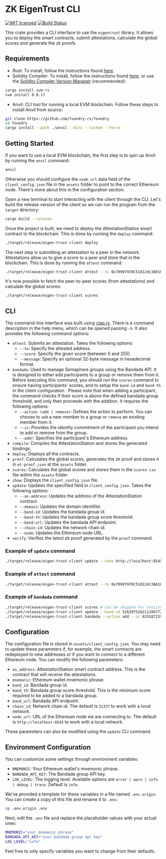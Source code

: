 # ZK EigenTrust CLI

[![MIT licensed][mit-badge]][mit-url]
[![Build Status][actions-badge]][actions-url]

[mit-badge]: https://img.shields.io/badge/license-MIT-blue.svg
[mit-url]: https://github.com/eigen-trust/protocol/blob/master/LICENSE
[actions-badge]: https://github.com/eigen-trust/protocol/actions/workflows/test.yml/badge.svg
[actions-url]: https://github.com/eigen-trust/protocol/actions?query=branch%3Amaster

This crate provides a CLI interface to use the `eigentrust` library. It allows you to deploy the smart contracts, submit attestations, calculate the global scores and generate the zk proofs.

## Requirements

- Rust: To install, follow the instructions found [here](https://www.rust-lang.org/tools/install).
- Solidity Compiler: To install, follow the instructions found [here](https://docs.soliditylang.org/en/v0.8.9/installing-solidity.html), or use the [Solidity Compiler Version Manager](https://github.com/alloy-rs/svm-rs) (recommended):

```bash
cargo install svm-rs
svm install 0.8.17
```

- Anvil: CLI tool for running a local EVM blockchain. Follow these steps to install Anvil from source:

```bash
git clone https://github.com/foundry-rs/foundry
cd foundry
cargo install --path ./anvil --bins --locked --force
```

## Getting Started

If you want to use a local EVM blockchain, the first step is to spin up Anvil by running the `anvil` command:

```bash
anvil
```

Otherwise you should configure the `node_url` data field of the `client_config.json` file in the `assets` folder to point to the correct Ethereum node. There's more about this in the configuration section.

Open a new terminal to start interacting with the client through the CLI. Let's build the release version of the client so we can run the program from the `target` directory:

```bash
cargo build --release
```

Once the project is built, we need to deploy the AttestationStation smart contract to the blockchain. This is done by running the `deploy` command:

```bash
./target/release/eigen-trust-client deploy
```

The next step is submitting an attestation to a peer in the network. Attestations allow us to give a score to a peer and store that in the blockchain. This is done by running the `attest` command:

```bash
./target/release/eigen-trust-client attest --to 0x70997970C51812dc3A010C7d01b50e0d17dc79C8 --score 5
```

It's now possible to fetch the peer-to-peer scores (from attestations) and calculate the global scores:

```bash
./target/release/eigen-trust-client scores
```

## CLI

The command-line interface was built using [clap.rs](http://clap.rs/). There is a command description in the help menu, which can be opened passing `-h`. It also provides the following command options:

- `attest`: Submits an attestation. Takes the following options:
  - `--to`: Specify the attested address.
  - `--score`: Specify the given score (between 0 and 255).
  - `--message`: Specify an optional 32-byte message in hexadecimal format.
- `bandada`: Used to manage Semaphore groups using the Bandada API. It is designed to either add participants to a group or remove them from it. Before executing this command, you should run the `scores` command to ensure having participants' scores, and to setup the `band-id` and `band-th` in the client configuration . Please note that when adding a participant, the command checks if their score is above the defined bandada group threshold, and only then proceeds with the addition. It requires the following options:
  - `--action (add | remove)`: Defines the action to perform. You can choose to `add` a new member to a group or `remove` an existing member from it.
  - `--ic`: Provides the identity commitment of the participant you intend to add or remove from the group.
  - `--addr`: Specifies the participant's Ethereum address.
- `compile`: Compiles the AttestationStation and stores the generated bindings.
- `deploy`: Deploys all the contracts.
- `proof`: Calculates the global scores, generates the zk proof and stores it in `et-proof.json` at the `assets` folder.
- `scores`: Calculates the global scores and stores them in the `scores.csv` file within the `assets` folder.
- `show`: Displays the `client_config.json` file.
- `update`: Updates the specified field in `client_config.json`. Takes the following options:
  - `--as-address`: Updates the address of the AttestationStation contract.
  - `--domain`: Updates the domain identifier.
  - `--band-id`: Updates the bandada group id.
  - `--band-th`: Updates the bandada group score threshold.
  - `--band-url`: Updates the bandada API endpoint.
  - `--chain-id`: Updates the network chain id.
  - `--node`: Updates the Ethereum node URL.
- `verify`: Verifies the latest zk proof generated by the `proof` command.

### Example of `update` command

```bash
./target/release/eigen-trust-client update --node http://localhost:8545
```

### Example of `attest` command

```bash
./target/release/eigen-trust-client attest --to 0x70997970C51812dc3A010C7d01b50e0d17dc79C8 --score 5 --message 0x473fe1d0de78c8f334d059013d902c13c8b53eb0f669caa9cad677ce1a601167
```

### Example of `bandada` command

```bash
./target/release/eigen-trust-client scores # Can be skipped for testing, a scores.csv file is provided.
./target/release/eigen-trust-client update --band-id 51629751621128677209874422363557 --band-th 500
./target/release/eigen-trust-client bandada --action add --ic 82918723982 --addr 0xf39fd6e51aad88f6f4ce6ab8827279cfffb92266
```

## Configuration

The configuration file is stored in `assets/client_config.json`. You may need to update these parameters if, for example, the smart contracts are redeployed to new addresses or if you want to connect to a different Ethereum node. You can modify the following parameters:

- `as_address`: AttestationStation smart contract address. This is the contract that will receive the attestations.
- `mnemonic`: Ethereum wallet mnemonic phrase.
- `band_id`: Bandada group id.
- `band_th`: Bandada group score threshold. This is the minimum score required to be added to a bandada group.
- `band_url`: Bandada API endpoint.
- `chain_id`: Network chain id. The default is `31337` to work with a local network.
- `node_url`: URL of the Ethereum node we are connecting to. The default is `http://localhost:8545` to work with a local network.

These parameters can also be modified using the `update` CLI command.

## Environment Configuration

You can customize some settings through environment variables:

- `MNEMONIC`: Your Ethereum wallet's mnemonic phrase.
- `BANDADA_API_KEY`: The Bandada group API key.
- `LOG_LEVEL`: The logging level. Available options are `error | warn | info | debug | trace`. Default is `info`.

We've provided a template for these variables in a file named `.env.origin`. You can create a copy of this file and rename it to `.env`:

```bash
cp .env.origin .env
```

Next, edit the `.env` file and replace the placeholder values with your actual ones:

```bash
MNEMONIC="your mnemonic phrase"
BANDADA_API_KEY="your bandada group api key"
LOG_LEVEL="info"
```

Feel free to only specify variables you want to change from their defaults.
